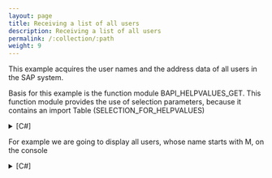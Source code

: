 ```yaml
---
layout: page
title: Receiving a list of all users
description: Receiving a list of all users
permalink: /:collection/:path
weight: 9
---
```


This example acquires the user names and the address data of all users in the SAP system.

Basis for this example is the function module BAPI_HELPVALUES_GET.
This function module provides the use of selection parameters, because it contains an import Table (SELECTION_FOR_HELPVALUES)

<details>
<summary>[C#]</summary>
{% highlight csharp %}
static ArrayList getUserList(string sign, string option, string low, string high)
        { 
  
            ERPConnect.LIC.SetLic("xxxxxxxxxxxxx"); //Set your ERPConnect License. 
  
            R3Connection con = new R3Connection("SAPServer",00,"SAPUser","Password","DE","800");  //Set Connection Properties
  
            con.Open(); //Open the SAP Connection       
  
            RFCFunction func = con.CreateFunction("BAPI_HELPVALUES_GET");
  
            func.Exports["OBJTYPE"].ParamValue = "USER";
            func.Exports["METHOD"].ParamValue = "GETDETAIL";
            func.Exports["PARAMETER"].ParamValue = "USERNAME";
  
            RFCStructure shlp = func.Exports["EXPLICIT_SHLP"].ToStructure();
            shlp["SHLPNAME"] = "USER_ADDR";
            shlp["SHLPTYPE"] = "SH";
  
            RFCStructure sfh = func.Tables["SELECTION_FOR_HELPVALUES"].AddRow(); ;
            sfh["SELECT_FLD"] = "MC_NAMELAS";
            sfh["SIGN"] = sign;
            sfh["OPTION"] = option;
            sfh["LOW"] = low;
            sfh["HIGH"] = high;
  
            func.Execut e();
  
            con.Close();
  
            ArrayList user = new ArrayList();
            for (int i = 0; i < func.Tables["HELPVALUES"].RowCount; i++)
            {
                user.Add(func.Tables["HELPVALUES"].Rows[i, 0]);
            }
            if (user.Count == 0)
            {
                user.Add("No results matching criteria");
            }               
  
            return user;                           
        }
{% endhighlight %}
</details>

For example we are going to display all users, whose name starts with M, on the console

<details>
<summary>[C#]</summary>
{% highlight csharp %}
static void Main(string[] args)
        {
            ArrayList users = getUserList("I","CP","M*","");
            foreach (object userdetail in users)
            {
                Console.WriteLine(userdetail);
            }
            Console.ReadLine();
        }
{% endhighlight %}
</details>
